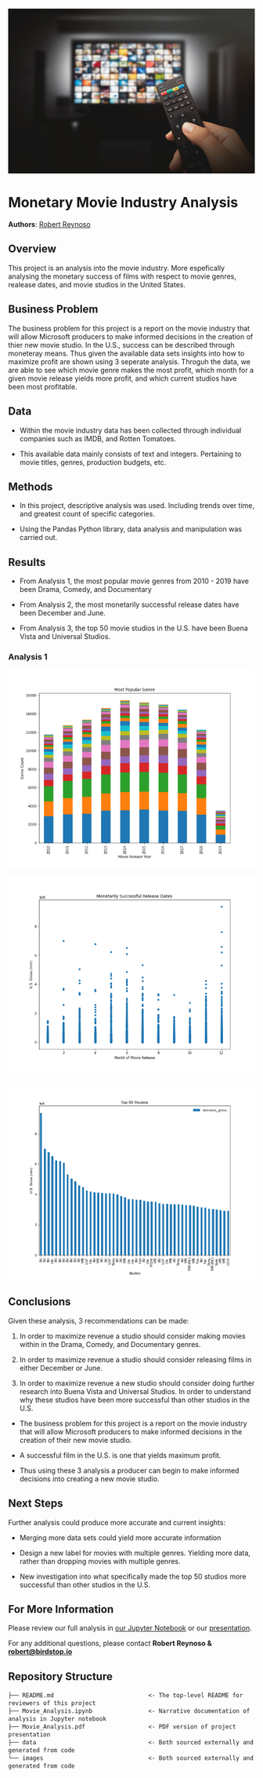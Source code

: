 ![Test](./images/20200707-114450-Ruppert-Film-Industry-1.jpg)

# Monetary Movie Industry Analysis

**Authors**: [Robert Reynoso](mailto:robert@birdstop.io)

## Overview

This project is an analysis into the movie industry. 
More espefically analysing the monetary success of films with respect to movie genres, realease dates, and movie studios in the United States. 

## Business Problem

The business problem for this project is a report on the movie industry that will allow Microsoft producers to make informed decisions in the creation of thier new movie studio. In the U.S., success can be described through moneteray means. Thus given the available data sets insights into how to maximize profit are shown using 3 seperate analysis. Throguh the data, we are able to see which movie genre makes the most profit, which month for a given movie release yields more profit, and which current studios have been most profitable.

## Data

* Within the movie industry data has been collected through individual companies such as IMDB, and Rotten Tomatoes.

* This available data mainly consists of text and integers. Pertaining to movie titles, genres, production budgets, etc. 

## Methods

* In this project, descriptive analysis was used. Including trends over time, and greatest count of specific categories.

* Using the Pandas Python library, data analysis and manipulation was carried out.

## Results
* From Analysis 1, the most popular movie genres from 2010 - 2019 have been Drama, Comedy, and Documentary

* From Analysis 2, the most monetarily successful release dates have been December and June.

* From Analysis 3, the top 50 movie studios in the U.S. have been Buena Vista and Universal Studios.  


### Analysis 1
![graph1](./images/analysis_1.png)

![graph1](./images/analysis_2.png)

![graph1](./images/analysis_3.png)

## Conclusions

Given these analysis, 3 recommendations can be made:
1. In order to maximize revenue a studio should consider making movies within in the Drama, Comedy, and Documentary genres.

2. In order to maximize revenue a studio should consider releasing films in either December or June.

3. In order to maximize revenue a new studio should consider doing further research into Buena Vista and Universal Studios. In order to understand why these studios have been more successful than other studios in the U.S.

* The business problem for this project is a report on the movie industry that will allow Microsoft producers to make informed decisions in the creation of their new movie studio. 

* A successful film in the U.S. is one that yields maximum profit.

* Thus using these 3 analysis a producer can begin to make informed decisions into creating a new movie studio. 

## Next Steps

Further analysis could produce more accurate and current insights:

* Merging more data sets could yield more accurate information

* Design a new label for movies with multiple genres. Yielding more data, rather than dropping movies with multiple genres. 

* New investigation into what specifically made the top 50 studios more successful than other studios in the U.S.


## For More Information

Please review our full analysis in [our Jupyter Notebook](./Movie_Analysis.ipynb) or our [presentation](./Movie_Analysis.pdf).

For any additional questions, please contact **Robert Reynoso & robert@birdstop.io**

## Repository Structure



```
├── README.md                           <- The top-level README for reviewers of this project
├── Movie_Analysis.ipynb                <- Narrative documentation of analysis in Jupyter notebook
├── Movie_Analysis.pdf                  <- PDF version of project presentation
├── data                                <- Both sourced externally and generated from code
└── images                              <- Both sourced externally and generated from code
```
